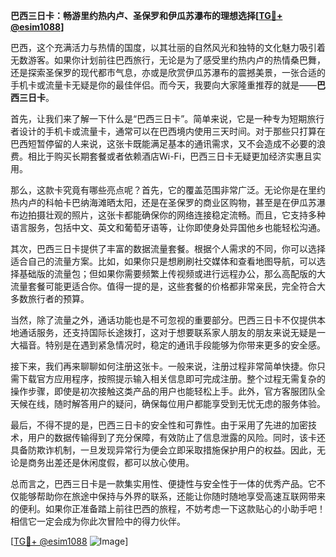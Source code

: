 **巴西三日卡：畅游里约热内卢、圣保罗和伊瓜苏瀑布的理想选择[[TG💪+ @esim1088](https://t.me/s/esim1088)]**

巴西，这个充满活力与热情的国度，以其壮丽的自然风光和独特的文化魅力吸引着无数游客。如果你计划前往巴西旅行，无论是为了感受里约热内卢的热情桑巴舞，还是探索圣保罗的现代都市气息，亦或是欣赏伊瓜苏瀑布的震撼美景，一张合适的手机卡或流量卡无疑是你的最佳伴侣。而今天，我要向大家隆重推荐的就是——**巴西三日卡**。

首先，让我们来了解一下什么是“巴西三日卡”。简单来说，它是一种专为短期旅行者设计的手机卡或流量卡，通常可以在巴西境内使用三天时间。对于那些只打算在巴西短暂停留的人来说，这张卡既能满足基本的通讯需求，又不会造成不必要的浪费。相比于购买长期套餐或者依赖酒店Wi-Fi，巴西三日卡无疑更加经济实惠且实用。

那么，这款卡究竟有哪些亮点呢？首先，它的覆盖范围非常广泛。无论你是在里约热内卢的科帕卡巴纳海滩晒太阳，还是在圣保罗的商业区购物，甚至是在伊瓜苏瀑布边拍摄壮观的照片，这张卡都能确保你的网络连接稳定流畅。而且，它支持多种语言服务，包括中文、英文和葡萄牙语等，让你即使身处异国他乡也能轻松沟通。

其次，巴西三日卡提供了丰富的数据流量套餐。根据个人需求的不同，你可以选择适合自己的流量方案。比如，如果你只是想刷刷社交媒体和查看地图导航，可以选择基础版的流量包；但如果你需要频繁上传视频或进行远程办公，那么高配版的大流量套餐可能更适合你。值得一提的是，这些套餐的价格都非常亲民，完全符合大多数旅行者的预算。

当然，除了流量之外，通话功能也是不可忽视的重要部分。巴西三日卡不仅提供本地通话服务，还支持国际长途拨打，这对于想要联系家人朋友的朋友来说无疑是一大福音。特别是在遇到紧急情况时，稳定的通讯手段能够为你带来更多的安全感。

接下来，我们再来聊聊如何注册这张卡。一般来说，注册过程非常简单快捷。你只需下载官方应用程序，按照提示输入相关信息即可完成注册。整个过程无需复杂的操作步骤，即使是初次接触这类产品的用户也能轻松上手。此外，官方客服团队全天候在线，随时解答用户的疑问，确保每位用户都能享受到无忧无虑的服务体验。

最后，不得不提的是，巴西三日卡的安全性和可靠性。由于采用了先进的加密技术，用户的数据传输得到了充分保障，有效防止了信息泄露的风险。同时，该卡还具备防欺诈机制，一旦发现异常行为便会立即采取措施保护用户的权益。因此，无论是商务出差还是休闲度假，都可以放心使用。

总而言之，巴西三日卡是一款集实用性、便捷性与安全性于一体的优秀产品。它不仅能够帮助你在旅途中保持与外界的联系，还能让你随时随地享受高速互联网带来的便利。如果你正准备踏上前往巴西的旅程，不妨考虑一下这款贴心的小助手吧！相信它一定会成为你此次冒险中的得力伙伴。

[[TG💪+ @esim1088](https://t.me/s/esim1088) ![Image](https://i.postimg.cc/4NQfJmqS/Snipaste-2025-05-13-00-14-12.png)]